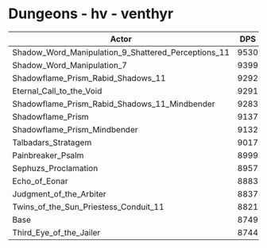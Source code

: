 # Dungeons - hv - venthyr
| Actor | DPS | Increase |
|---|:---:|:---:|
|Shadow_Word_Manipulation_9_Shattered_Perceptions_11|9530|8.93%|
|Shadow_Word_Manipulation_7|9399|7.43%|
|Shadowflame_Prism_Rabid_Shadows_11|9292|6.21%|
|Eternal_Call_to_the_Void|9291|6.19%|
|Shadowflame_Prism_Rabid_Shadows_11_Mindbender|9283|6.10%|
|Shadowflame_Prism|9137|4.43%|
|Shadowflame_Prism_Mindbender|9132|4.38%|
|Talbadars_Stratagem|9017|3.06%|
|Painbreaker_Psalm|8999|2.86%|
|Sephuzs_Proclamation|8957|2.38%|
|Echo_of_Eonar|8883|1.53%|
|Judgment_of_the_Arbiter|8837|1.01%|
|Twins_of_the_Sun_Priestess_Conduit_11|8821|0.82%|
|Base|8749|0.00%|
|Third_Eye_of_the_Jailer|8744|-0.06%|
